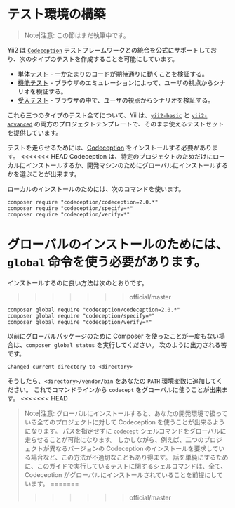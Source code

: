 テスト環境の構築
================

> Note|注意: この節はまだ執筆中です。

Yii2 は [`Codeception`](https://github.com/Codeception/Codeception) テストフレームワークとの統合を公式にサポートしており、次のタイプのテストを作成することを可能にしています。

- [単体テスト](test-unit.md) - 一かたまりのコードが期待通りに動くことを検証する。
- [機能テスト](test-functional.md) - ブラウザのエミュレーションによって、ユーザの視点からシナリオを検証する。
- [受入テスト](test-acceptance.md) - ブラウザの中で、ユーザの視点からシナリオを検証する。

これら三つのタイプのテスト全てについて、Yii は、[`yii2-basic`](https://github.com/yiisoft/yii2-app-basic) と [`yii2-advanced`](https://github.com/yiisoft/yii2-app-advanced) の両方のプロジェクトテンプレートで、そのまま使えるテストセットを提供しています。

テストを走らせるためには、[Codeception](https://github.com/Codeception/Codeception) をインストールする必要があります。
<<<<<<< HEAD
Codeception は、特定のプロジェクトのためだけにローカルにインストールするか、開発マシンのためにグローバルにインストールするかを選ぶことが出来ます。

ローカルのインストールのためには、次のコマンドを使います。

```
composer require "codeception/codeception=2.0.*"
composer require "codeception/specify=*"
composer require "codeception/verify=*"
```

グローバルのインストールのためには、`global` 命令を使う必要があります。
=======
インストールするのに良い方法は次のとおりです。
>>>>>>> official/master

```
composer global require "codeception/codeception=2.0.*"
composer global require "codeception/specify=*"
composer global require "codeception/verify=*"
```

以前にグローバルパッケージのために Composer を使ったことが一度もない場合は、`composer global status` を実行してください。
次のように出力される筈です。

```
Changed current directory to <directory>
```

そうしたら、`<directory>/vendor/bin` をあなたの `PATH` 環境変数に追加してください。
これでコマンドラインから `codecept` をグローバルに使うことが出来ます。
<<<<<<< HEAD

> Note|注意: グローバルにインストールすると、あなたの開発環境で扱っている全てのプロジェクトに対して Codeception を使うことが出来るようになります。
  パスを指定せずに `codecept` シェルコマンドをグローバルに走らせることが可能になります。
  しかしながら、例えば、二つのプロジェクトが異なるバージョンの Codeception のインストールを要求している場合など、この方法が不適切なこともあり得ます。
  話を単純にするために、このガイドで実行しているテストに関するシェルコマンドは、全て、Codeception がグローバルにインストールされていることを前提にしています。
=======
>>>>>>> official/master

